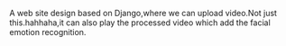 A web site design based on Django,where we can upload video.Not just this.hahhaha,it can also play the processed video which add the facial emotion recognition.
